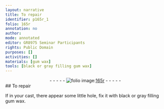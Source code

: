 ```yaml
---
layout: narrative
title: To repair
identifier: p165r_1
folio: 165r
annotation: no
author:
mode: annotated
editor: GR8975 Seminar Participants
rights: Public Domain
purposes: []
activities: []
materials: [gum wax]
tools: [black or gray filling gum wax]
---
```


 <div class="folio" align="center">- - - - - <a href="http://gallica.bnf.fr/ark:/12148/btv1b9059316c/f336.item" target="_blank"><img src="https://cu-mkp.github.io/GR8975-edition/assets/photo-icon.png" alt="folio image: " style="display:inline-block; margin-bottom:-3px;"/>165r</a> - - - - - </div> 
## To repair

 
If in your cast, there appear some little hole, fix it with <span class="tool">black or gray filling <span class="material">gum wax</span></span>.
 